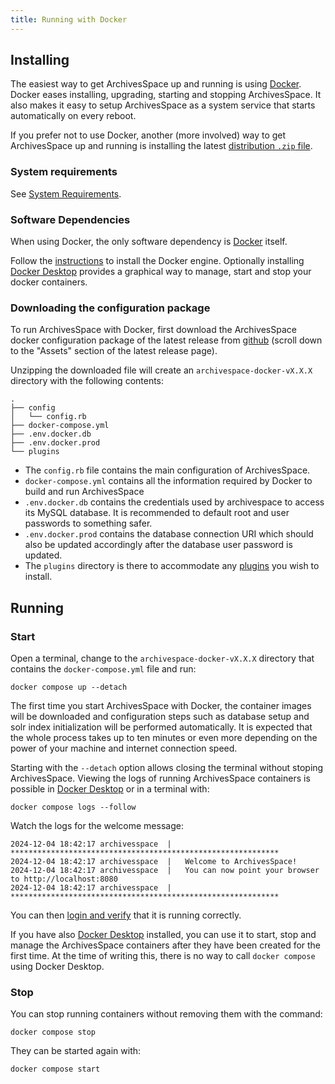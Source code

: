 ```yaml
---
title: Running with Docker
---
```


## Installing

The easiest way to get ArchivesSpace up and running is using [Docker](https://www.docker.com/). Docker eases installing, upgrading, starting and stopping ArchivesSpace. It also makes it easy to setup ArchivesSpace as a system service that starts automatically on every reboot.

If you prefer not to use Docker, another (more involved) way to get ArchivesSpace up and running is installing the latest [distribution `.zip` file](/getting_started/zip_distribution).

### System requirements

See [System Requirements](/getting_started/system_requirements).

### Software Dependencies

When using Docker, the only software dependency is [Docker](https://www.docker.com/) itself.

Follow the [instructions](https://docs.docker.com/get-started/get-docker/) to install the Docker engine.
Optionally installing [Docker Desktop](https://www.docker.com/products/docker-desktop/) provides a graphical way to manage, start and stop your docker containers.

### Downloading the configuration package

To run ArchivesSpace with Docker, first download the ArchivesSpace docker configuration package of the latest release from [github](https://github.com/archivesspace/archivesspace/releases) (scroll down to the "Assets" section of the latest release page).

Unzipping the downloaded file will create an `archivespace-docker-vX.X.X` directory with the following contents:

```
.
├── config
│   └── config.rb
├── docker-compose.yml
├── .env.docker.db
├── .env.docker.prod
└── plugins
```

- The `config.rb` file contains the main configuration of ArchivesSpace.
- `docker-compose.yml` contains all the information required by Docker to build and run ArchivesSpace
- `.env.docker.db` contains the credentials used by archivespace to access its MySQL database. It is recommended to default root and user passwords to something safer.
- `.env.docker.prod` contains the database connection URI which should also be updated accordingly after the database user password is updated.
- The `plugins` directory is there to accommodate any [plugins](/customization/plugins/) you wish to install.

## Running

### Start

Open a terminal, change to the `archivespace-docker-vX.X.X` directory that contains the `docker-compose.yml` file and run:

```
docker compose up --detach
```

The first time you start ArchivesSpace with Docker, the container images will be downloaded and configuration steps such as database setup and solr index initialization will be performed automatically.
It is expected that the whole process takes up to ten minutes or even more depending on the power of your machine and internet connection speed.

Starting with the `--detach` option allows closing the terminal without stoping ArchivesSpace. Viewing the logs of running ArchivesSpace containers is possible in [Docker Desktop](https://www.docker.com/products/docker-desktop/) or in a terminal with:

```
docker compose logs --follow
```

Watch the logs for the welcome message:

```
2024-12-04 18:42:17 archivesspace  | ************************************************************
2024-12-04 18:42:17 archivesspace  |   Welcome to ArchivesSpace!
2024-12-04 18:42:17 archivesspace  |   You can now point your browser to http://localhost:8080
2024-12-04 18:42:17 archivesspace  | ************************************************************
```

You can then [login and verify](/getting_started/first_steps) that it is running correctly.

If you have also [Docker Desktop](https://www.docker.com/products/docker-desktop/) installed, you can use it to start, stop and manage the ArchivesSpace containers after they have been created for the first time. At the time of writing this, there is no way to call `docker compose` using Docker Desktop.

### Stop

You can stop running containers without removing them with the command:

```
docker compose stop
```

They can be started again with:

```
docker compose start
```
